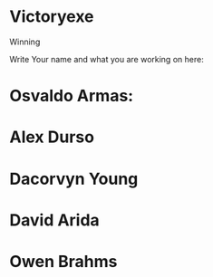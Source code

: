 # Victoryexe
Winning

Write Your name and what you are working on here:

# Osvaldo Armas:

# Alex Durso

# Dacorvyn Young

# David Arida

# Owen Brahms
